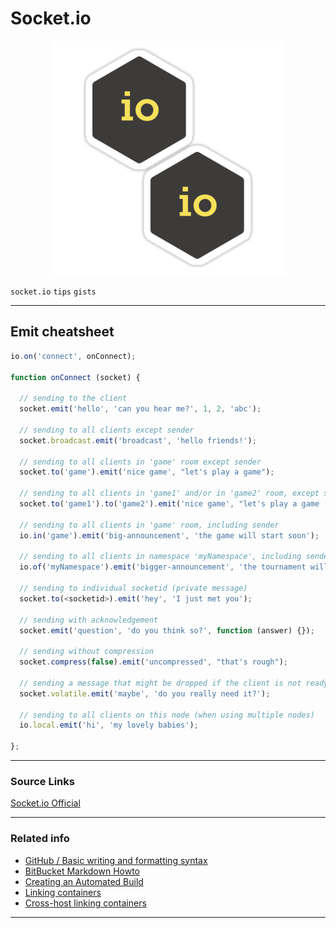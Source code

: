 # Socket.io #

<p align="center">
  <img src="../assets/img/io-logo.png" alt="IO Logo" />
</p>

`socket.io` `tips` `gists`

---

## Emit cheatsheet ##

```javascript
io.on('connect', onConnect);

function onConnect (socket) {

  // sending to the client
  socket.emit('hello', 'can you hear me?', 1, 2, 'abc');

  // sending to all clients except sender
  socket.broadcast.emit('broadcast', 'hello friends!');

  // sending to all clients in 'game' room except sender
  socket.to('game').emit('nice game', "let's play a game");

  // sending to all clients in 'game1' and/or in 'game2' room, except sender
  socket.to('game1').to('game2').emit('nice game', "let's play a game (too)");

  // sending to all clients in 'game' room, including sender
  io.in('game').emit('big-announcement', 'the game will start soon');

  // sending to all clients in namespace 'myNamespace', including sender
  io.of('myNamespace').emit('bigger-announcement', 'the tournament will start soon');

  // sending to individual socketid (private message)
  socket.to(<socketid>).emit('hey', 'I just met you');

  // sending with acknowledgement
  socket.emit('question', 'do you think so?', function (answer) {});

  // sending without compression
  socket.compress(false).emit('uncompressed', "that's rough");

  // sending a message that might be dropped if the client is not ready to receive messages
  socket.volatile.emit('maybe', 'do you really need it?');

  // sending to all clients on this node (when using multiple nodes)
  io.local.emit('hi', 'my lovely babies');

};
```

---

### Source Links ###

[Socket.io Official](https://socket.io/docs/emit-cheatsheet/#emit-cheatsheet)

---

### Related info ###

 - [GitHub / Basic writing and formatting syntax](https://help.github.com/articles/basic-writing-and-formatting-syntax/)
 - [BitBucket Markdown Howto](https://bitbucket.org/tutorials/markdowndemo)
 - [Creating an Automated Build](https://docs.docker.com/docker-hub/builds/)
 - [Linking containers](https://docs.docker.com/engine/userguide/networking/default_network/dockerlinks.md)
 - [Cross-host linking containers](https://docs.docker.com/engine/admin/ambassador_pattern_linking.md)

---
